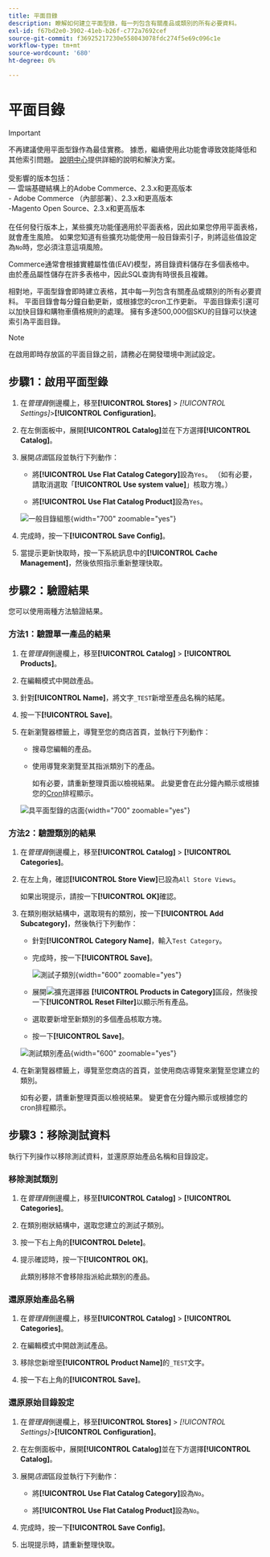 ```yaml
---
title: 平面目錄
description: 瞭解如何建立平面型錄，每一列包含有關產品或類別的所有必要資料。
exl-id: f67bd2e0-3902-41eb-b26f-c772a7692cef
source-git-commit: f36925217230e558043078fdc274f5e69c096c1e
workflow-type: tm+mt
source-wordcount: '680'
ht-degree: 0%

---
```


# 平面目錄

>[!IMPORTANT]
>
>不再建議使用平面型錄作為最佳實務。 據悉，繼續使用此功能會導致效能降低和其他索引問題。 [說明中心](https://experienceleague.adobe.com/docs/commerce-knowledge-base/kb/troubleshooting/miscellaneous/slow-performance-slow-and-long-running-crons.html)提供詳細的說明和解決方案。<br/><br/>受影響的版本包括：<br/> — 雲端基礎結構上的Adobe Commerce、2.3.x和更高版本<br/>- Adobe Commerce （內部部署）、2.3.x和更高版本<br/>-Magento Open Source、2.3.x和更高版本<br/><br/>在任何發行版本上，某些擴充功能僅適用於平面表格，因此如果您停用平面表格，就會產生風險。 如果您知道有些擴充功能使用一般目錄索引子，則將這些值設定為`No`時，您必須注意這項風險。

Commerce通常會根據實體屬性值(EAV)模型，將目錄資料儲存在多個表格中。 由於產品屬性儲存在許多表格中，因此SQL查詢有時很長且複雜。

相對地，平面型錄會即時建立表格，其中每一列包含有關產品或類別的所有必要資料。 平面目錄會每分鐘自動更新，或根據您的cron工作更新。 平面目錄索引還可以加快目錄和購物車價格規則的處理。 擁有多達500,000個SKU的目錄可以快速索引為平面目錄。

>[!NOTE]
>
>在啟用即時存放區的平面目錄之前，請務必在開發環境中測試設定。

## 步驟1：啟用平面型錄

1. 在&#x200B;_管理員_&#x200B;側邊欄上，移至&#x200B;**[!UICONTROL Stores]** > _[!UICONTROL Settings]_>**[!UICONTROL Configuration]**。

1. 在左側面板中，展開&#x200B;**[!UICONTROL Catalog]**&#x200B;並在下方選擇&#x200B;**[!UICONTROL Catalog]**。

1. 展開&#x200B;_店面_&#x200B;區段並執行下列動作：

   - 將&#x200B;**[!UICONTROL Use Flat Catalog Category]**&#x200B;設為`Yes`。 （如有必要，請取消選取「**[!UICONTROL Use system value]**」核取方塊。）

   - 將&#x200B;**[!UICONTROL Use Flat Catalog Product]**&#x200B;設為`Yes`。

   ![一般目錄組態](./assets/use-flat-catalog.png){width="700" zoomable="yes"}

1. 完成時，按一下&#x200B;**[!UICONTROL Save Config]**。

1. 當提示更新快取時，按一下系統訊息中的&#x200B;**[!UICONTROL Cache Management]**，然後依照指示重新整理快取。

## 步驟2：驗證結果

您可以使用兩種方法驗證結果。

### 方法1：驗證單一產品的結果

1. 在&#x200B;_管理員_&#x200B;側邊欄上，移至&#x200B;**[!UICONTROL Catalog]** > **[!UICONTROL Products]**。

1. 在編輯模式中開啟產品。

1. 針對&#x200B;**[!UICONTROL Name]**，將文字`_TEST`新增至產品名稱的結尾。

1. 按一下&#x200B;**[!UICONTROL Save]**。

1. 在新瀏覽器標籤上，導覽至您的商店首頁，並執行下列動作：

   - 搜尋您編輯的產品。

   - 使用導覽來瀏覽至其指派類別下的產品。

     如有必要，請重新整理頁面以檢視結果。 此變更會在此分鐘內顯示或根據您的[Cron](../systems/cron.md)排程顯示。

   ![具平面型錄的店面](./assets/storefront-flat-catalog-enabled.png){width="700" zoomable="yes"}

### 方法2：驗證類別的結果

1. 在&#x200B;_管理員_&#x200B;側邊欄上，移至&#x200B;**[!UICONTROL Catalog]** > **[!UICONTROL Categories]**。

1. 在左上角，確認&#x200B;**[!UICONTROL Store View]**&#x200B;已設為`All Store Views`。

   如果出現提示，請按一下&#x200B;**[!UICONTROL OK]**&#x200B;確認。

1. 在類別樹狀結構中，選取現有的類別，按一下&#x200B;**[!UICONTROL Add Subcategory]**，然後執行下列動作：

   - 針對&#x200B;**[!UICONTROL Category Name]**，輸入`Test Category`。

   - 完成時，按一下&#x200B;**[!UICONTROL Save]**。

     ![測試子類別](./assets/catalog-flat-test-category.png){width="600" zoomable="yes"}

   - 展開![擴充選擇器](../assets/icon-display-expand.png) **[!UICONTROL Products in Category]**&#x200B;區段，然後按一下&#x200B;**[!UICONTROL Reset Filter]**&#x200B;以顯示所有產品。

   - 選取要新增至新類別的多個產品核取方塊。

   - 按一下&#x200B;**[!UICONTROL Save]**。

   ![測試類別產品](./assets/catalog-flat-test-category-products.png){width="600" zoomable="yes"}

1. 在新瀏覽器標籤上，導覽至您商店的首頁，並使用商店導覽來瀏覽至您建立的類別。

   如有必要，請重新整理頁面以檢視結果。 變更會在分鐘內顯示或根據您的cron排程顯示。

## 步驟3：移除測試資料

執行下列操作以移除測試資料，並還原原始產品名稱和目錄設定。

### 移除測試類別

1. 在&#x200B;_管理員_&#x200B;側邊欄上，移至&#x200B;**[!UICONTROL Catalog]** > **[!UICONTROL Categories]**。

1. 在類別樹狀結構中，選取您建立的測試子類別。

1. 按一下右上角的&#x200B;**[!UICONTROL Delete]**。

1. 提示確認時，按一下&#x200B;**[!UICONTROL OK]**。

   此類別移除不會移除指派給此類別的產品。

### 還原原始產品名稱

1. 在&#x200B;_管理員_&#x200B;側邊欄上，移至&#x200B;**[!UICONTROL Catalog]** > **[!UICONTROL Categories]**。

1. 在編輯模式中開啟測試產品。

1. 移除您新增至&#x200B;**[!UICONTROL Product Name]**&#x200B;的`_TEST`文字。

1. 按一下右上角的&#x200B;**[!UICONTROL Save]**。

### 還原原始目錄設定

1. 在&#x200B;_管理員_&#x200B;側邊欄上，移至&#x200B;**[!UICONTROL Stores]** > _[!UICONTROL Settings]_>**[!UICONTROL Configuration]**。

1. 在左側面板中，展開&#x200B;**[!UICONTROL Catalog]**&#x200B;並在下方選擇&#x200B;**[!UICONTROL Catalog]**。

1. 展開&#x200B;_店面_&#x200B;區段並執行下列動作：

   - 將&#x200B;**[!UICONTROL Use Flat Catalog Category]**&#x200B;設為`No`。

   - 將&#x200B;**[!UICONTROL Use Flat Catalog Product]**&#x200B;設為`No`。

1. 完成時，按一下&#x200B;**[!UICONTROL Save Config]**。

1. 出現提示時，請重新整理快取。
